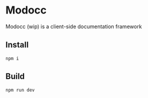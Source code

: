 # Modocc 
Modocc (wip) is a client-side documentation framework

## Install
```
npm i
```

## Build
```
npm run dev
```

